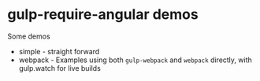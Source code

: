 gulp-require-angular demos
=======================

Some demos

* simple - straight forward
* webpack - Examples using both `gulp-webpack` and `webpack` directly, with gulp.watch for live builds

